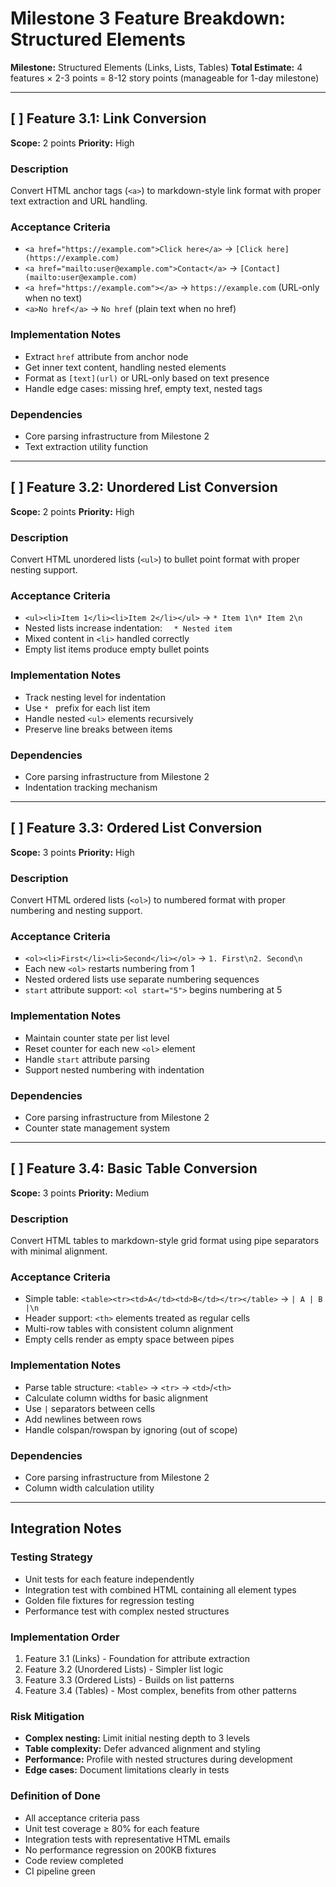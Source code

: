 # Milestone 3 Feature Breakdown: Structured Elements

**Milestone:** Structured Elements (Links, Lists, Tables)
**Total Estimate:** 4 features × 2-3 points = 8-12 story points (manageable for 1-day milestone)

---

## [ ] Feature 3.1: Link Conversion

**Scope:** 2 points
**Priority:** High

### Description
Convert HTML anchor tags (`<a>`) to markdown-style link format with proper text extraction and URL handling.

### Acceptance Criteria
- `<a href="https://example.com">Click here</a>` → `[Click here](https://example.com)`
- `<a href="mailto:user@example.com">Contact</a>` → `[Contact](mailto:user@example.com)`
- `<a href="https://example.com"></a>` → `https://example.com` (URL-only when no text)
- `<a>No href</a>` → `No href` (plain text when no href)

### Implementation Notes
- Extract `href` attribute from anchor node
- Get inner text content, handling nested elements
- Format as `[text](url)` or URL-only based on text presence
- Handle edge cases: missing href, empty text, nested tags

### Dependencies
- Core parsing infrastructure from Milestone 2
- Text extraction utility function

---

## [ ] Feature 3.2: Unordered List Conversion

**Scope:** 2 points
**Priority:** High

### Description
Convert HTML unordered lists (`<ul>`) to bullet point format with proper nesting support.

### Acceptance Criteria
- `<ul><li>Item 1</li><li>Item 2</li></ul>` → `* Item 1\n* Item 2\n`
- Nested lists increase indentation: `  * Nested item`
- Mixed content in `<li>` handled correctly
- Empty list items produce empty bullet points

### Implementation Notes
- Track nesting level for indentation
- Use `* ` prefix for each list item
- Handle nested `<ul>` elements recursively
- Preserve line breaks between items

### Dependencies
- Core parsing infrastructure from Milestone 2
- Indentation tracking mechanism

---

## [ ] Feature 3.3: Ordered List Conversion

**Scope:** 3 points
**Priority:** High

### Description
Convert HTML ordered lists (`<ol>`) to numbered format with proper numbering and nesting support.

### Acceptance Criteria
- `<ol><li>First</li><li>Second</li></ol>` → `1. First\n2. Second\n`
- Each new `<ol>` restarts numbering from 1
- Nested ordered lists use separate numbering sequences
- `start` attribute support: `<ol start="5">` begins numbering at 5

### Implementation Notes
- Maintain counter state per list level
- Reset counter for each new `<ol>` element
- Handle `start` attribute parsing
- Support nested numbering with indentation

### Dependencies
- Core parsing infrastructure from Milestone 2
- Counter state management system

---

## [ ] Feature 3.4: Basic Table Conversion

**Scope:** 3 points
**Priority:** Medium

### Description
Convert HTML tables to markdown-style grid format using pipe separators with minimal alignment.

### Acceptance Criteria
- Simple table: `<table><tr><td>A</td><td>B</td></tr></table>` → `| A | B |\n`
- Header support: `<th>` elements treated as regular cells
- Multi-row tables with consistent column alignment
- Empty cells render as empty space between pipes

### Implementation Notes
- Parse table structure: `<table>` → `<tr>` → `<td>`/`<th>`
- Calculate column widths for basic alignment
- Use `|` separators between cells
- Add newlines between rows
- Handle colspan/rowspan by ignoring (out of scope)

### Dependencies
- Core parsing infrastructure from Milestone 2
- Column width calculation utility

---

## Integration Notes

### Testing Strategy
- Unit tests for each feature independently
- Integration test with combined HTML containing all element types
- Golden file fixtures for regression testing
- Performance test with complex nested structures

### Implementation Order
1. Feature 3.1 (Links) - Foundation for attribute extraction
2. Feature 3.2 (Unordered Lists) - Simpler list logic
3. Feature 3.3 (Ordered Lists) - Builds on list patterns
4. Feature 3.4 (Tables) - Most complex, benefits from other patterns

### Risk Mitigation
- **Complex nesting:** Limit initial nesting depth to 3 levels
- **Table complexity:** Defer advanced alignment and styling
- **Performance:** Profile with nested structures during development
- **Edge cases:** Document limitations clearly in tests

### Definition of Done
- All acceptance criteria pass
- Unit test coverage ≥ 80% for each feature
- Integration tests with representative HTML emails
- No performance regression on 200KB fixtures
- Code review completed
- CI pipeline green